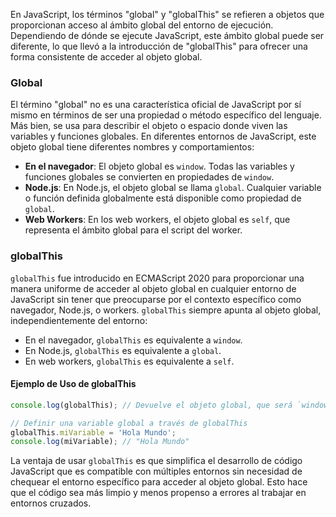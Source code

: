 En JavaScript, los términos "global" y "globalThis" se refieren a objetos que proporcionan acceso al ámbito global del entorno de ejecución. Dependiendo de dónde se ejecute JavaScript, este ámbito global puede ser diferente, lo que llevó a la introducción de "globalThis" para ofrecer una forma consistente de acceder al objeto global.

### Global

El término "global" no es una característica oficial de JavaScript por sí mismo en términos de ser una propiedad o método específico del lenguaje. Más bien, se usa para describir el objeto o espacio donde viven las variables y funciones globales. En diferentes entornos de JavaScript, este objeto global tiene diferentes nombres y comportamientos:

- **En el navegador**: El objeto global es `window`. Todas las variables y funciones globales se convierten en propiedades de `window`.
- **Node.js**: En Node.js, el objeto global se llama `global`. Cualquier variable o función definida globalmente está disponible como propiedad de `global`.
- **Web Workers**: En los web workers, el objeto global es `self`, que representa el ámbito global para el script del worker.

### globalThis

`globalThis` fue introducido en ECMAScript 2020 para proporcionar una manera uniforme de acceder al objeto global en cualquier entorno de JavaScript sin tener que preocuparse por el contexto específico como navegador, Node.js, o workers. `globalThis` siempre apunta al objeto global, independientemente del entorno:

- En el navegador, `globalThis` es equivalente a `window`.
- En Node.js, `globalThis` es equivalente a `global`.
- En web workers, `globalThis` es equivalente a `self`.

#### Ejemplo de Uso de globalThis

```javascript
console.log(globalThis); // Devuelve el objeto global, que será `window`, `global` o `self` dependiendo del entorno.

// Definir una variable global a través de globalThis
globalThis.miVariable = 'Hola Mundo';
console.log(miVariable); // "Hola Mundo"
```

La ventaja de usar `globalThis` es que simplifica el desarrollo de código JavaScript que es compatible con múltiples entornos sin necesidad de chequear el entorno específico para acceder al objeto global. Esto hace que el código sea más limpio y menos propenso a errores al trabajar en entornos cruzados.